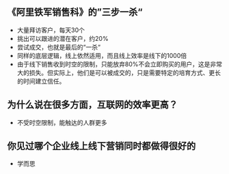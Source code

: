 ## 《阿里铁军销售科》的”三步一杀“
- 大量拜访客户，每天30个
- 挑出可以跟进的潜在客户，约20%
- 尝试成交，也就是最后的“一杀“
- 同样的底层逻辑，线上依然适用，而且线上效率是线下的1000倍
- 由于线下销售收到时空的限制，只能放弃80%不会立即购买的用户，这是非常大的损失。但实际上，他们是可以被成交的，只是需要特定的培育方式、更长的时间建立信任。

## 为什么说在很多方面，互联网的效率更高？
- 不受时空限制，能触达的人群更多

## 你见过哪个企业线上线下营销同时都做得很好的
- 学而思
